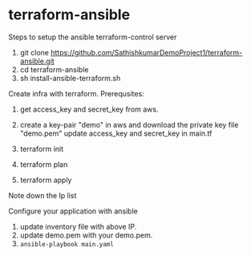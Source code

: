 # terraform-ansible

Steps to setup the ansible terraform-control server
1.  git clone https://github.com/SathishkumarDemoProject1/terraform-ansible.git
2.  cd terraform-ansible
3.  sh install-ansible-terraform.sh

Create infra with terraform.
Prerequsites:
1. get access_key and secret_key from aws.
2. create a key-pair "demo" in aws and download the private key file "demo.pem"
update access_key and secret_key in main.tf

1. terraform init
2. terraform plan
3. terraform apply

Note down the Ip list

Configure your application with ansible
1. update inventory file with above IP.
2. update demo.pem with your demo.pem.
3. `ansible-playbook main.yaml`
